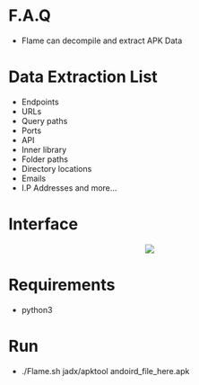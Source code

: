 # F.A.Q
- Flame can decompile and extract APK Data

# Data Extraction List
- Endpoints
- URLs
- Query paths 
- Ports
- API
- Inner library 
- Folder paths 
- Directory locations
- Emails
- I.P Addresses
and more...

# Interface
<div align="center">
    <img src="https://i.ibb.co/R7NY2bm/python3-flame.png"</img> 
</div>

# Requirements
- python3 

# Run
- ./Flame.sh jadx/apktool andoird_file_here.apk
